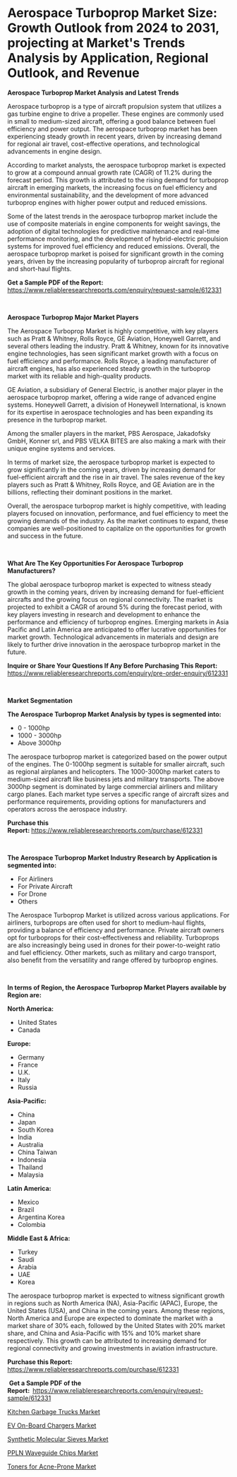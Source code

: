 <p><h1>Aerospace Turboprop Market Size: Growth Outlook from 2024 to 2031, projecting at Market's Trends Analysis by Application, Regional Outlook, and Revenue</h1></p><p><strong>Aerospace Turboprop Market Analysis and Latest Trends</strong></p>
<p><p>Aerospace turboprop is a type of aircraft propulsion system that utilizes a gas turbine engine to drive a propeller. These engines are commonly used in small to medium-sized aircraft, offering a good balance between fuel efficiency and power output. The aerospace turboprop market has been experiencing steady growth in recent years, driven by increasing demand for regional air travel, cost-effective operations, and technological advancements in engine design.</p><p>According to market analysts, the aerospace turboprop market is expected to grow at a compound annual growth rate (CAGR) of 11.2% during the forecast period. This growth is attributed to the rising demand for turboprop aircraft in emerging markets, the increasing focus on fuel efficiency and environmental sustainability, and the development of more advanced turboprop engines with higher power output and reduced emissions.</p><p>Some of the latest trends in the aerospace turboprop market include the use of composite materials in engine components for weight savings, the adoption of digital technologies for predictive maintenance and real-time performance monitoring, and the development of hybrid-electric propulsion systems for improved fuel efficiency and reduced emissions. Overall, the aerospace turboprop market is poised for significant growth in the coming years, driven by the increasing popularity of turboprop aircraft for regional and short-haul flights.</p></p>
<p><strong>Get a Sample PDF of the Report:&nbsp;</strong> <a href="https://www.reliableresearchreports.com/enquiry/request-sample/612331">https://www.reliableresearchreports.com/enquiry/request-sample/612331</a></p>
<p>&nbsp;</p>
<p><strong>Aerospace Turboprop Major Market Players</strong></p>
<p><p>The Aerospace Turboprop Market is highly competitive, with key players such as Pratt & Whitney, Rolls Royce, GE Aviation, Honeywell Garrett, and several others leading the industry. Pratt & Whitney, known for its innovative engine technologies, has seen significant market growth with a focus on fuel efficiency and performance. Rolls Royce, a leading manufacturer of aircraft engines, has also experienced steady growth in the turboprop market with its reliable and high-quality products.</p><p>GE Aviation, a subsidiary of General Electric, is another major player in the aerospace turboprop market, offering a wide range of advanced engine systems. Honeywell Garrett, a division of Honeywell International, is known for its expertise in aerospace technologies and has been expanding its presence in the turboprop market.</p><p>Among the smaller players in the market, PBS Aerospace, Jakadofsky GmbH, Konner srl, and PBS VELKA BITES are also making a mark with their unique engine systems and services.</p><p>In terms of market size, the aerospace turboprop market is expected to grow significantly in the coming years, driven by increasing demand for fuel-efficient aircraft and the rise in air travel. The sales revenue of the key players such as Pratt & Whitney, Rolls Royce, and GE Aviation are in the billions, reflecting their dominant positions in the market.</p><p>Overall, the aerospace turboprop market is highly competitive, with leading players focused on innovation, performance, and fuel efficiency to meet the growing demands of the industry. As the market continues to expand, these companies are well-positioned to capitalize on the opportunities for growth and success in the future.</p></p>
<p>&nbsp;</p>
<p><strong>What Are The Key Opportunities For Aerospace Turboprop Manufacturers?</strong></p>
<p><p>The global aerospace turboprop market is expected to witness steady growth in the coming years, driven by increasing demand for fuel-efficient aircrafts and the growing focus on regional connectivity. The market is projected to exhibit a CAGR of around 5% during the forecast period, with key players investing in research and development to enhance the performance and efficiency of turboprop engines. Emerging markets in Asia Pacific and Latin America are anticipated to offer lucrative opportunities for market growth. Technological advancements in materials and design are likely to further drive innovation in the aerospace turboprop market in the future.</p></p>
<p><strong>Inquire or Share Your Questions If Any Before Purchasing This Report:</strong> <a href="https://www.reliableresearchreports.com/enquiry/pre-order-enquiry/612331">https://www.reliableresearchreports.com/enquiry/pre-order-enquiry/612331</a></p>
<p>&nbsp;</p>
<p><strong>Market Segmentation</strong></p>
<p><strong>The Aerospace Turboprop Market Analysis by types is segmented into:</strong></p>
<p><ul><li>0 - 1000hp</li><li>1000 - 3000hp</li><li>Above 3000hp</li></ul></p>
<p><p>The aerospace turboprop market is categorized based on the power output of the engines. The 0-1000hp segment is suitable for smaller aircraft, such as regional airplanes and helicopters. The 1000-3000hp market caters to medium-sized aircraft like business jets and military transports. The above 3000hp segment is dominated by large commercial airliners and military cargo planes. Each market type serves a specific range of aircraft sizes and performance requirements, providing options for manufacturers and operators across the aerospace industry.</p></p>
<p><strong>Purchase this Report:&nbsp;</strong><a href="https://www.reliableresearchreports.com/purchase/612331">https://www.reliableresearchreports.com/purchase/612331</a></p>
<p>&nbsp;</p>
<p><strong>The Aerospace Turboprop Market Industry Research by Application is segmented into:</strong></p>
<p><ul><li>For Airliners</li><li>For Private Aircraft</li><li>For Drone</li><li>Others</li></ul></p>
<p><p>The Aerospace Turboprop Market is utilized across various applications. For airliners, turboprops are often used for short to medium-haul flights, providing a balance of efficiency and performance. Private aircraft owners opt for turboprops for their cost-effectiveness and reliability. Turboprops are also increasingly being used in drones for their power-to-weight ratio and fuel efficiency. Other markets, such as military and cargo transport, also benefit from the versatility and range offered by turboprop engines.</p></p>
<p>&nbsp;</p>
<p><strong>In terms of Region, the Aerospace Turboprop Market Players available by Region are:</strong></p>
<p>
    <p> <strong> North America: </strong>
        <ul>
            <li>United States</li>
            <li>Canada</li>
        </ul>
        </p> 
    <p> <strong> Europe: </strong>
        <ul>
            <li>Germany</li>
            <li>France</li>
            <li>U.K.</li>
            <li>Italy</li>
            <li>Russia</li>
        </ul>
        </p> 
    <p> <strong> Asia-Pacific: </strong>
        <ul>
            <li>China</li>
            <li>Japan</li>
            <li>South Korea</li>
            <li>India</li>
            <li>Australia</li>
            <li>China Taiwan</li>
            <li>Indonesia</li>
            <li>Thailand</li>
            <li>Malaysia</li>
        </ul>
        </p> 
    <p> <strong> Latin America: </strong>
        <ul>
            <li>Mexico</li>
            <li>Brazil</li>
            <li>Argentina Korea</li>
            <li>Colombia</li>
        </ul>
        </p> 
    <p> <strong> Middle East & Africa: </strong>
        <ul>
            <li>Turkey</li>
            <li>Saudi</li>
            <li>Arabia</li>
            <li>UAE</li>
            <li>Korea</li>
        </ul>
    </p>
    </p>
<p><p>The aerospace turboprop market is expected to witness significant growth in regions such as North America (NA), Asia-Pacific (APAC), Europe, the United States (USA), and China in the coming years. Among these regions, North America and Europe are expected to dominate the market with a market share of 30% each, followed by the United States with 20% market share, and China and Asia-Pacific with 15% and 10% market share respectively. This growth can be attributed to increasing demand for regional connectivity and growing investments in aviation infrastructure.</p></p>
<p><strong>Purchase this Report: </strong><a href="https://www.reliableresearchreports.com/purchase/612331">https://www.reliableresearchreports.com/purchase/612331</a></p>
<p>&nbsp;<strong>Get a Sample PDF of the Report:&nbsp;&nbsp;</strong><a href="https://www.reliableresearchreports.com/enquiry/request-sample/612331">https://www.reliableresearchreports.com/enquiry/request-sample/612331</a></p>
<p><strong></strong></p>
<p><p><a href="https://ivy-potential-64b.notion.site/Kitchen-Garbage-Trucks-Market-Offer-Valuable-Insights-into-Market-Size-Market-Share-Market-Trends--76f0e0265f114aee878160a187f74861">Kitchen Garbage Trucks Market</a></p><p><a href="https://nifty-kite-d51.notion.site/EV-On-Board-Chargers-Market-Size-Focuses-on-Market-Dynamics-In-Depth-Analysis-and-Future-Projection-699b6c55780047e58c4a33435bfe3cf2">EV On-Board Chargers Market</a></p><p><a href="https://five-trouble-98a.notion.site/Synthetic-Molecular-Sieves-Market-Size-Reflecting-a-Forecast-Till-2031-Market-By-Type-By-Applicati-a6df20082e65420fb439e8aa0cb2e9de">Synthetic Molecular Sieves Market</a></p><p><a href="https://view.publitas.com/reportprime-1/decoding-the-ppln-waveguide-chips-market-a-deep-dive-into-the-latest-market-trends-market-segmentation-and-competitive-analysis/">PPLN Waveguide Chips Market</a></p><p><a href="https://view.publitas.com/reportprime-1/toners-for-acne-prone-market-analysis-examines-its-scope-on-growth-opportunities-and-forecasted-trends-spanning-from-2024-to-2031/">Toners for Acne-Prone Market</a></p></p>